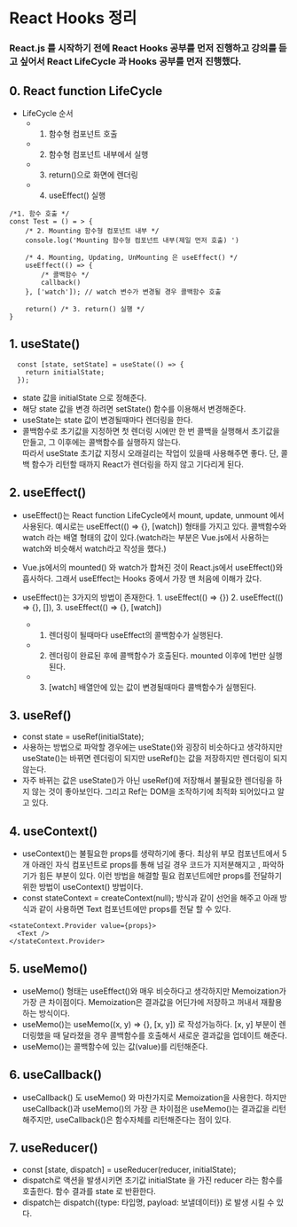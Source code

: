 # React Hooks 정리

### React.js 를 시작하기 전에 React Hooks 공부를 먼저 진행하고 강의를 듣고 싶어서 React LifeCycle 과 Hooks 공부를 먼저 진행했다.

## 0. React function LifeCycle

 * LifeCycle 순서
   * 1. 함수형 컴포넌트 호출
   * 2. 함수형 컴포넌트 내부에서 실행
   * 3. return()으로 화면에 렌더링
   * 4. useEffect() 실행

```
/*1. 함수 호출 */
const Test = () = > {
	/* 2. Mounting 함수형 컴포넌트 내부 */
	console.log('Mounting 함수형 컴포넌트 내부(제일 먼저 호출) ')

	/* 4. Mounting, Updating, UnMounting 은 useEffect() */
	useEffect(() => {
		/* 콜백함수 */
		callback()
	}, ['watch']); // watch 변수가 변경될 경우 콜백함수 호출
	
	return() /* 3. return() 실행 */
}
```

## 1. useState()
```
  const [state, setState] = useState(() => {  
    return initialState;  
  });
``` 
* state 값을 initialState 으로 정해준다.  
* 해당 state 값을 변경 하려면  setState() 함수를 이용해서 변경해준다.  
* useState는 state 값이 변경될때마다 렌더링을 한다.
* 콜백함수로 초기값을 지정하면 첫 렌더링 시에만 한 번 콜백을 실행해서 초기값을 만들고, 그 이후에는 콜백함수를 실행하지 않는다.  
따라서 useState 초기값 지정시 오래걸리는 작업이 있을때 사용해주면 좋다. 단, 콜백 함수가 리턴할 때까지 React가 렌더링을 하지 않고 기다리게 된다.
## 2. useEffect()
* useEffect()는 React function LifeCycle에서 mount, update, unmount 에서 사용된다. 예시로는 useEffect(() => {}, [watch]) 형태를 가지고 있다. 콜백함수와 watch 라는 배열 형태의 값이 있다.(watch라는 부분은 Vue.js에서 사용하는 watch와 비슷해서 watch라고 작성을 했다.)  
* Vue.js에서의 mounted() 와 watch가 합쳐진 것이 React.js에서 useEffect()와 흡사하다. 그래서 useEffect는 Hooks 중에서 가장 맨 처음에 이해가 갔다.  

* useEffect()는 3가지의 방법이 존재한다. 1. useEffect(() => {}) 2. useEffect(() => {}, []), 3. useEffect(() => {}, [watch])  
  * 1. 렌더링이 될때마다 useEffect의 콜백함수가 실행된다.  
  * 2. 렌더링이 완료된 후에 콜백함수가 호출된다. mounted 이후에 1번만 실행된다.  
  * 3. [watch] 배열안에 있는 값이 변경될때마다 콜백함수가 실행된다.

## 3. useRef()
* const state = useRef(initialState);  
* 사용하는 방법으로 파악할 경우에는 useState()와 굉장히 비슷하다고 생각하지만 useState()는 바뀌면 렌더링이 되지만 useRef()는 값을 저장하지만 렌더링이 되지 않는다.  
* 자주 바뀌는 값은 useState()가 아닌 useRef()에 저장해서 불필요한 렌더링을 하지 않는 것이 좋아보인다. 그리고 Ref는 DOM을 조작하기에 최적화 되어있다고 알고 있다.

## 4. useContext()
* useContext()는 불필요한 props를 생략하기에 좋다. 최상위 부모 컴포넌트에서 5개 아래인 자식 컴포넌트로 props를 통해 넘길 경우 코드가 지저분해지고 , 파악하기가 힘든 부분이 있다. 이런 방법을 해결할 필요 컴포넌트에만 props를 전달하기 위한 방법이 useContext() 방법이다.  
* const stateContext = createContext(null); 방식과 같이 선언을 해주고 아래 방식과 같이 사용하면 Text 컴포넌트에만 props를 전달 할 수 있다.  

```
<stateContext.Provider value={props}>  
  <Text />  
</stateContext.Provider>
```
## 5. useMemo()
* useMemo() 형태는 useEffect()와 매우 비슷하다고 생각하지만 Memoization가 가장 큰 차이점이다. Memoization은 결과값을 어딘가에 저장하고 꺼내서 재활용하는 방식이다.  
* useMemo()는 useMemo((x, y) => {}, [x, y]) 로 작성가능하다. [x, y] 부분이 렌더링했을 때 달라졌을 경우 콜백함수를 호출해서 새로운 결과값을 업데이트 해준다.
* useMemo()는 콜백함수에 있는 값(value)를 리턴해준다.

## 6. useCallback()
* useCallback() 도 useMemo() 와 마찬가지로 Memoization을 사용한다. 하지만 useCallback()과 useMemo()의 가장 큰 차이점은 useMemo()는 결과값을 리턴해주지만, useCallback()은 함수자체를 리턴해준다는 점이 있다.

## 7. useReducer()
* const [state, dispatch] = useReducer(reducer, initialState);
* dispatch로 액션을 발생시키면 초기값 initialState 을 가진 reducer 라는 함수를 호출한다. 함수 결과를 state 로 반환한다.
* dispatch는 dispatch({type: 타입명, payload: 보낼데이터}) 로 발생 시킬 수 있다.
